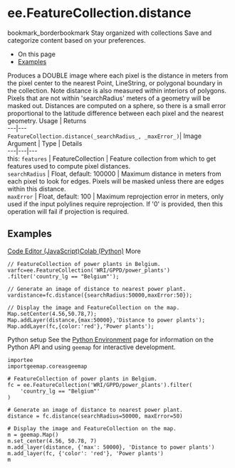  
#  ee.FeatureCollection.distance
bookmark_borderbookmark Stay organized with collections  Save and categorize content based on your preferences.
  * On this page
  * [Examples](https://developers.google.com/earth-engine/apidocs/ee-featurecollection-distance#examples)


Produces a DOUBLE image where each pixel is the distance in meters from the pixel center to the nearest Point, LineString, or polygonal boundary in the collection. Note distance is also measured within interiors of polygons. Pixels that are not within 'searchRadius' meters of a geometry will be masked out.
Distances are computed on a sphere, so there is a small error proportional to the latitude difference between each pixel and the nearest geometry.
Usage | Returns  
---|---  
`FeatureCollection.distance(_searchRadius_, _maxError_)`|  Image  
Argument | Type | Details  
---|---|---  
this: `features` | FeatureCollection | Feature collection from which to get features used to compute pixel distances.  
`searchRadius` | Float, default: 100000 | Maximum distance in meters from each pixel to look for edges. Pixels will be masked unless there are edges within this distance.  
`maxError` | Float, default: 100 | Maximum reprojection error in meters, only used if the input polylines require reprojection. If '0' is provided, then this operation will fail if projection is required.  
## Examples
[Code Editor (JavaScript)](https://developers.google.com/earth-engine/apidocs/ee-featurecollection-distance#code-editor-javascript-sample)[Colab (Python)](https://developers.google.com/earth-engine/apidocs/ee-featurecollection-distance#colab-python-sample) More
```
// FeatureCollection of power plants in Belgium.
varfc=ee.FeatureCollection('WRI/GPPD/power_plants')
.filter('country_lg == "Belgium"');

// Generate an image of distance to nearest power plant.
vardistance=fc.distance({searchRadius:50000,maxError:50});

// Display the image and FeatureCollection on the map.
Map.setCenter(4.56,50.78,7);
Map.addLayer(distance,{max:50000},'Distance to power plants');
Map.addLayer(fc,{color:'red'},'Power plants');
```
Python setup
See the [ Python Environment](https://developers.google.com/earth-engine/guides/python_install) page for information on the Python API and using `geemap` for interactive development.
```
importee
importgeemap.coreasgeemap
```
```
# FeatureCollection of power plants in Belgium.
fc = ee.FeatureCollection('WRI/GPPD/power_plants').filter(
    'country_lg == "Belgium"'
)

# Generate an image of distance to nearest power plant.
distance = fc.distance(searchRadius=50000, maxError=50)

# Display the image and FeatureCollection on the map.
m = geemap.Map()
m.set_center(4.56, 50.78, 7)
m.add_layer(distance, {'max': 50000}, 'Distance to power plants')
m.add_layer(fc, {'color': 'red'}, 'Power plants')
m
```

